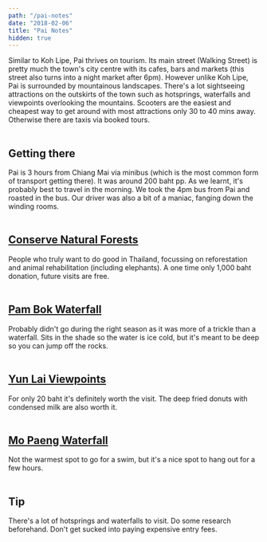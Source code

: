 ```yaml
---
path: "/pai-notes"
date: "2018-02-06"
title: "Pai Notes"
hidden: true
---
```

Similar to Koh Lipe, Pai thrives on tourism. Its main street (Walking Street) is pretty much the town's city centre with its cafes, bars and markets (this street also turns into a night market after 6pm). However unlike Koh Lipe, Pai is surrounded by mountainous landscapes. There's a lot sightseeing attractions on the outskirts of the town such as hotsprings, waterfalls and viewpoints overlooking the mountains. Scooters are the easiest and cheapest way to get around with most attractions only 30 to 40 mins away. Otherwise there are taxis via booked tours.
<br></br>

## Getting there

Pai is 3 hours from Chiang Mai via minibus (which is the most common form of transport getting there). It was around 200 baht pp. As we learnt, it's probably best to travel in the morning. We took the 4pm bus from Pai and roasted in the bus. Our driver was also a bit of a maniac, fanging down the winding rooms.
<br></br>

## [Conserve Natural Forests](http://conservenaturalforests.org/)

People who truly want to do good in Thailand, focussing on reforestation and animal rehabilitation (including elephants). A one time only 1,000 baht donation, future visits are free.
<br></br>

## [Pam Bok Waterfall](https://www.google.co.th/maps?q=pam+bok+waterfall&um=1&ie=UTF-8&sa=X&ved=0ahUKEwjvgv2Q3pHZAhWFs48KHW_NCPkQ_AUICygC)

Probably didn't go during the right season as it was more of a trickle than a waterfall. Sits in the shade so the water is ice cold, but it's meant to be deep so you can jump off the rocks.
<br></br>

## [Yun Lai Viewpoints](https://www.google.co.th/maps?q=yun+lai+viewpoint&um=1&ie=UTF-8&sa=X&ved=0ahUKEwimybWR35HZAhXFr48KHcCKBZEQ_AUICygC)

For only 20 baht it's definitely worth the visit. The deep fried donuts with condensed milk are also worth it.
<br></br>

## [Mo Paeng Waterfall](https://www.google.co.th/maps/place/Mo+Paeng+Waterfall/@19.378833,98.3735984,17z/data=!3m1!4b1!4m5!3m4!1s0x30d07f54991c2747:0x233a0a2ca702efe8!8m2!3d19.378833!4d98.3757871)

Not the warmest spot to go for a swim, but it's a nice spot to hang out for a few hours.
<br></br>

## Tip

There's a lot of hotsprings and waterfalls to visit. Do some research beforehand. Don't get sucked into paying expensive entry fees.
